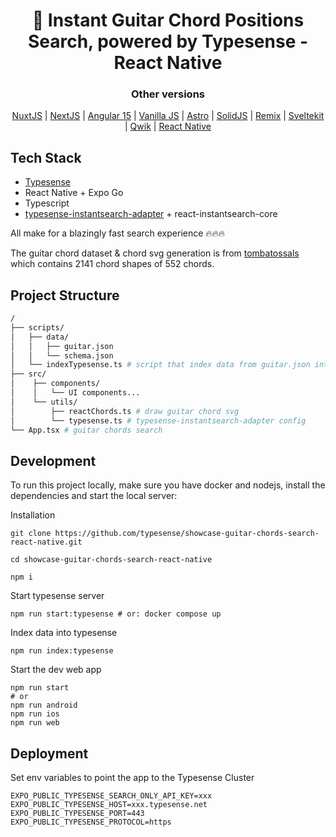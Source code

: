 <h1 align="center">
 🎸 Instant Guitar Chord Positions Search, powered by Typesense - React Native
</h1>
<div align="center">
  <div><h3>Other versions</h3></div>
  <a href="https://github.com/typesense/showcase-guitar-chords-search-nuxt-js">NuxtJS</a> |
  <a href="https://github.com/typesense/showcase-guitar-chords-search-next-js">NextJS</a> |
  <a href="https://github.com/typesense/showcase-guitar-chords-search-angular">Angular 15</a> |
  <a href="https://github.com/typesense/showcase-guitar-chords-search-vanilla-js">Vanilla JS</a> |
  <a href="https://github.com/typesense/showcase-guitar-chords-search-astro">Astro</a> |
  <a href="https://github.com/typesense/showcase-guitar-chords-search-solid-js">SolidJS</a> |
  <a href="https://github.com/typesense/showcase-guitar-chords-search-remix">Remix</a> |
  <a href="https://github.com/typesense/showcase-guitar-chords-search-svelte-kit">Sveltekit</a> |
  <a href="https://github.com/typesense/showcase-guitar-chords-search-qwik">Qwik</a> |
  <a href="https://github.com/typesense/showcase-guitar-chords-search-react-native">React Native</a>
</div>

## Tech Stack

- <a href="https://github.com/typesense/typesense" target="_blank">Typesense</a>
- React Native + Expo Go
- Typescript
- [typesense-instantsearch-adapter](https://github.com/typesense/typesense-instantsearch-adapter) + react-instantsearch-core

All make for a blazingly fast search experience 🔥🔥🔥

The guitar chord dataset & chord svg generation is from <a href="https://github.com/tombatossals/chords-db" target="_blank">tombatossals</a> which contains 2141 chord shapes of 552 chords.

## Project Structure

```bash
/
├── scripts/
│   ├── data/
│   │   ├── guitar.json
│   │   └── schema.json
│   └── indexTypesense.ts # script that index data from guitar.json into typesense server
├── src/
│    ├── components/
│    │   └── UI components...
│    └── utils/
│        ├── reactChords.ts # draw guitar chord svg
│        └── typesense.ts # typesense-instantsearch-adapter config
└── App.tsx # guitar chords search
```

## Development

To run this project locally, make sure you have docker and nodejs, install the dependencies and start the local server:

Installation

```shell
git clone https://github.com/typesense/showcase-guitar-chords-search-react-native.git

cd showcase-guitar-chords-search-react-native

npm i
```

Start typesense server

```shell
npm run start:typesense # or: docker compose up
```

Index data into typesense

```shell
npm run index:typesense
```

Start the dev web app

```shell
npm run start
# or
npm run android
npm run ios
npm run web
```

## Deployment

Set env variables to point the app to the Typesense Cluster

```env
EXPO_PUBLIC_TYPESENSE_SEARCH_ONLY_API_KEY=xxx
EXPO_PUBLIC_TYPESENSE_HOST=xxx.typesense.net
EXPO_PUBLIC_TYPESENSE_PORT=443
EXPO_PUBLIC_TYPESENSE_PROTOCOL=https
```
